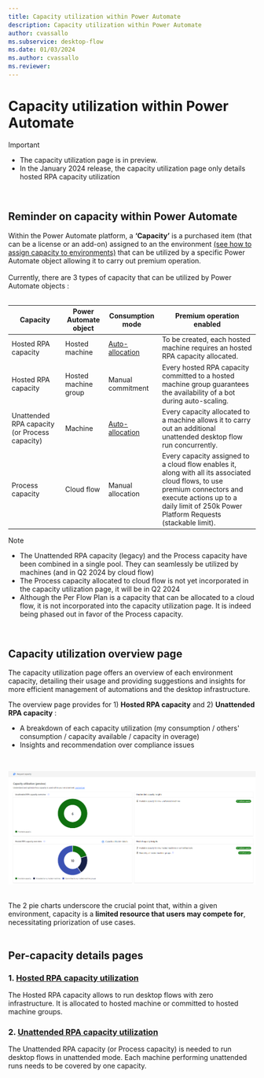 ```yaml
---
title: Capacity utilization within Power Automate
description: Capacity utilization within Power Automate
author: cvassallo
ms.subservice: desktop-flow
ms.date: 01/03/2024
ms.author: cvassallo
ms.reviewer: 
---
```


# Capacity utilization within Power Automate

> [!IMPORTANT]
> - The capacity utilization page is in preview.
> - In the January 2024 release, the capacity utilization page only details hosted RPA capacity utilization

<br/>

## Reminder on capacity within Power Automate

Within the Power Automate platform, a **‘Capacity’** is a purchased item (that can be a license or an add-on) assigned to an the environment [(see how to assign capacity to environments)](https://learn.microsoft.com/power-platform/admin/capacity-add-on#allocate-or-change-capacity-in-an-environment) that can be utilized by a specific Power Automate object allowing it to carry out premium operation. 
<br/><br/>
Currently, there are 3 types of capacity that can be utilized by Power Automate objects : 
<br/><br/>

|Capacity|Power Automate object|Consumption mode|Premium operation enabled|
|----|--------------------|----|----|
|Hosted RPA capacity|Hosted machine|[Auto-allocation](# "Hosted RPA capacity is auto-allocated to hosted machine at its creation.")|To be created, each hosted machine requires an hosted RPA capacity allocated.|
|Hosted RPA capacity|Hosted machine group|Manual commitment|Every hosted RPA capacity committed to a hosted machine group guarantees the availability of a bot during auto-scaling.|
|Unattended RPA capacity (or Process capacity)|Machine|[Auto-allocation](# "Capacity is auto-allocated at unattended desktop flow run time.")|Every capacity allocated to a machine allows it to carry out an additional unattended desktop flow run concurrently.|
|Process capacity|Cloud flow|Manual allocation|Every capacity assigned to a cloud flow enables it, along with all its associated cloud flows, to use premium connectors and execute actions up to a daily limit of 250k Power Platform Requests (stackable limit).|

> [!NOTE]
> - The Unattended RPA capacity (legacy) and the Process capacity have been combined in a single pool. They can seamlessly be utilized by machines (and in Q2 2024 by cloud flow)
> - The Process capacity allocated to cloud flow is not yet incorporated in the capacity utilization page, it will be in Q2 2024
> - Although the Per Flow Plan is a capacity that can be allocated to a cloud flow, it is not incorporated into the capacity utilization page. It is indeed being phased out in favor of the Process capacity.

<br/>

## Capacity utilization overview page

The capacity utilization page offers an overview of each environment capacity, detailing their usage and providing suggestions and insights for more efficient management of automations and the desktop infrastructure.

The overview page provides for 1) **Hosted RPA capacity** and 2) **Unattended RPA capacity** : 
- A breakdown of each capacity utilization (my consumption / others' consumption / capacity available / capacity in overage)
- Insights and recommendation over compliance issues

<br/>

![Capacity Utilization overview page](media/capacity-utilization/capacity-utilization-MVP-overview.png)
<br/><br/>

The 2 pie charts underscore the crucial point that, within a given environment, capacity is a <b>limited resource that users may compete for</b>, necessitating priorization of use cases.<br/><br/>


## Per-capacity details pages

### 1. [Hosted RPA capacity utilization](capacity-utilization-hosted.md)

The Hosted RPA capacity allows to run desktop flows with zero infrastructure. It is allocated to hosted machine or committed to hosted machine groups. 

### 2. [Unattended RPA capacity utilization](capacity-utilization-process.md)

The Unattended RPA capacity (or Process capacity) is needed to run desktop flows in unattended mode. Each machine performing unattended runs needs to be covered by one capacity.

<br/><br/>






